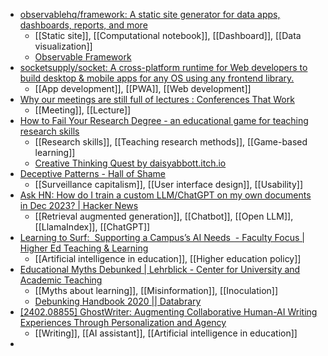 - [observablehq/framework: A static site generator for data apps, dashboards, reports, and more](https://github.com/observablehq/framework)
	- [[Static site]], [[Computational notebook]], [[Dashboard]], [[Data visualization]]
	- [Observable Framework](https://observablehq.com/framework/)
- [socketsupply/socket: A cross-platform runtime for Web developers to build desktop & mobile apps for any OS using any frontend library.](https://github.com/socketsupply/socket)
	- [[App development]], [[PWA]], [[Web development]]
- [Why our meetings are still full of lectures : Conferences That Work](https://www.conferencesthatwork.com/index.php/learning/2021/06/why-meetings-full-of-lectures)
	- [[Meeting]], [[Lecture]]
- [How to Fail Your Research Degree - an educational game for teaching research skills](http://howtofailyourresearchdegree.com/)
	- [[Research skills]], [[Teaching research methods]], [[Game-based learning]]
	- [Creative Thinking Quest by daisyabbott.itch.io](https://daisyabbottitchio.itch.io/creative-thinking-quest)
- [Deceptive Patterns - Hall of Shame](https://www.deceptive.design/hall-of-shame)
	- [[Surveillance capitalism]], [[User interface design]], [[Usability]]
- [Ask HN: How do I train a custom LLM/ChatGPT on my own documents in Dec 2023? | Hacker News](https://news.ycombinator.com/item?id=38759877)
	- [[Retrieval augmented generation]], [[Chatbot]], [[Open LLM]], [[LlamaIndex]], [[ChatGPT]]
- [Learning to Surf:  Supporting a Campus’s AI Needs  - Faculty Focus | Higher Ed Teaching & Learning](https://s39613.pcdn.co/articles/academic-leadership/learning-to-surf-supporting-a-campuss-ai-needs/)
	- [[Artificial intelligence in education]], [[Higher education policy]]
- [Educational Myths Debunked | Lehrblick - Center for University and Academic Teaching](https://lehrblick.de/en/educational-myths-debunked/)
	- [[Myths about learning]], [[Misinformation]], [[Inoculation]]
	- [Debunking Handbook 2020 || Databrary](https://nyu.databrary.org/volume/1182)
- [[2402.08855] GhostWriter: Augmenting Collaborative Human-AI Writing Experiences Through Personalization and Agency](https://arxiv.org/abs/2402.08855)
	- [[Writing]], [[AI assistant]], [[Artificial intelligence in education]]
-